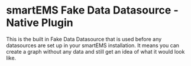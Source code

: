 # smartEMS Fake Data Datasource -  Native Plugin

This is the built in Fake Data Datasource that is used before any datasources are set up in your smartEMS installation. It means you can create a graph without any data and still get an idea of what it would look like.

